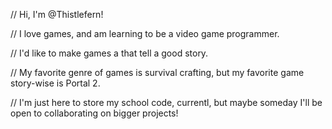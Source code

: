 // Hi, I'm @Thistlefern!

// I love games, and am learning to be a video game programmer.

// I'd like to make games a that tell a good story.

// My favorite genre of games is survival crafting, but my favorite game story-wise is Portal 2.

// I'm just here to store my school code, currentl, but maybe someday I'll be open to collaborating on bigger projects!

<!---
Thistlefern/Thistlefern is a ✨ special ✨ repository because its `README.md` (this file) appears on your GitHub profile.
You can click the Preview link to take a look at your changes.
--->
